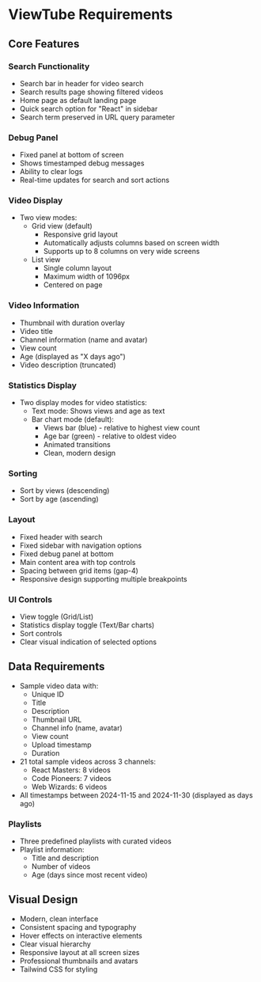 # ViewTube Requirements

## Core Features

### Search Functionality
- Search bar in header for video search
- Search results page showing filtered videos
- Home page as default landing page
- Quick search option for "React" in sidebar
- Search term preserved in URL query parameter

### Debug Panel
- Fixed panel at bottom of screen
- Shows timestamped debug messages
- Ability to clear logs
- Real-time updates for search and sort actions

### Video Display
- Two view modes:
  - Grid view (default)
    - Responsive grid layout
    - Automatically adjusts columns based on screen width
    - Supports up to 8 columns on very wide screens
  - List view
    - Single column layout
    - Maximum width of 1096px
    - Centered on page

### Video Information
- Thumbnail with duration overlay
- Video title
- Channel information (name and avatar)
- View count
- Age (displayed as "X days ago")
- Video description (truncated)

### Statistics Display
- Two display modes for video statistics:
  - Text mode: Shows views and age as text
  - Bar chart mode (default):
    - Views bar (blue) - relative to highest view count
    - Age bar (green) - relative to oldest video
    - Animated transitions
    - Clean, modern design

### Sorting
- Sort by views (descending)
- Sort by age (ascending)

### Layout
- Fixed header with search
- Fixed sidebar with navigation options
- Fixed debug panel at bottom
- Main content area with top controls
- Spacing between grid items (gap-4)
- Responsive design supporting multiple breakpoints

### UI Controls
- View toggle (Grid/List)
- Statistics display toggle (Text/Bar charts)
- Sort controls
- Clear visual indication of selected options

## Data Requirements
- Sample video data with:
  - Unique ID
  - Title
  - Description
  - Thumbnail URL
  - Channel info (name, avatar)
  - View count
  - Upload timestamp
  - Duration
- 21 total sample videos across 3 channels:
  - React Masters: 8 videos
  - Code Pioneers: 7 videos
  - Web Wizards: 6 videos
- All timestamps between 2024-11-15 and 2024-11-30 (displayed as days ago)

### Playlists
- Three predefined playlists with curated videos
- Playlist information:
  - Title and description
  - Number of videos
  - Age (days since most recent video)

## Visual Design
- Modern, clean interface
- Consistent spacing and typography
- Hover effects on interactive elements
- Clear visual hierarchy
- Responsive layout at all screen sizes
- Professional thumbnails and avatars
- Tailwind CSS for styling
